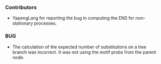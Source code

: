 <!--
A new scriv changelog fragment.

Uncomment the section that is right (remove the HTML comment wrapper).
-->

### Contributors

- YapengLang for reporting the bug in computing the ENS for
  non-stationary processes.

<!--
### ENH

- A bullet item for the ENH category.

-->

### BUG

- The calculation of the expected number of substitutions on a tree branch
  was incorrect. It was not using the motif probs from the parent node.

<!--
### DOC

- A bullet item for the DOC category.

-->
<!--
### Deprecations

- A bullet item for the Deprecations category.

-->
<!--
### Discontinued

- A bullet item for the Discontinued category.

-->
